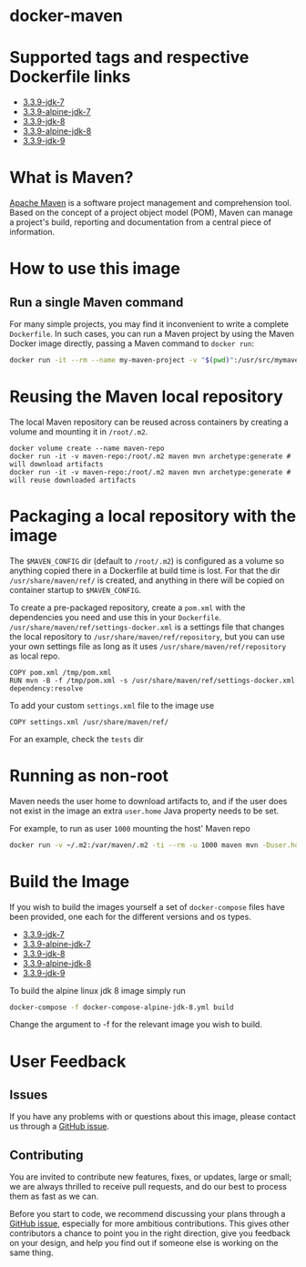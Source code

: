 docker-maven
============

# Supported tags and respective Dockerfile links

* [3.3.9-jdk-7](https://github.com/theidledeveloper/docker-maven/blob/master/jdk-7/Dockerfile)
* [3.3.9-alpine-jdk-7](https://github.com/theidledeveloper/docker-maven/blob/master/jdk-7/Dockerfile-alpine)
* [3.3.9-jdk-8](https://github.com/theidledeveloper/docker-maven/blob/master/jdk-8/Dockerfile)
* [3.3.9-alpine-jdk-8](https://github.com/theidledeveloper/docker-maven/blob/master/jdk-8/Dockerfile-alpine)
* [3.3.9-jdk-9](https://github.com/theidledeveloper/docker-maven/blob/master/jdk-9/Dockerfile)


# What is Maven?

[Apache Maven](http://maven.apache.org) is a software project management and comprehension tool.
Based on the concept of a project object model (POM),
Maven can manage a project's build,
reporting and documentation from a central piece of information.


# How to use this image

## Run a single Maven command

For many simple projects, you may find it inconvenient to write a complete `Dockerfile`.
In such cases, you can run a Maven project by using the Maven Docker image directly,
passing a Maven command to `docker run`:

```bash
docker run -it --rm --name my-maven-project -v "$(pwd)":/usr/src/mymaven -w /usr/src/mymaven maven:3.3.9-jdk-7 mvn clean install
```


# Reusing the Maven local repository

The local Maven repository can be reused across containers by creating a volume and mounting it in `/root/.m2`.

    docker volume create --name maven-repo
    docker run -it -v maven-repo:/root/.m2 maven mvn archetype:generate # will download artifacts
    docker run -it -v maven-repo:/root/.m2 maven mvn archetype:generate # will reuse downloaded artifacts

# Packaging a local repository with the image

The `$MAVEN_CONFIG` dir (default to `/root/.m2`) is configured as a volume so anything copied there in a Dockerfile at build time is lost.
For that the dir `/usr/share/maven/ref/` is created, and anything in there will be copied on container startup to `$MAVEN_CONFIG`.

To create a pre-packaged repository, create a `pom.xml` with the dependencies you need and use this in your `Dockerfile`.
`/usr/share/maven/ref/settings-docker.xml` is a settings file that changes the local repository to `/usr/share/maven/ref/repository`,
but you can use your own settings file as long as it uses `/usr/share/maven/ref/repository` as local repo.

    COPY pom.xml /tmp/pom.xml
    RUN mvn -B -f /tmp/pom.xml -s /usr/share/maven/ref/settings-docker.xml dependency:resolve

To add your custom `settings.xml` file to the image use

    COPY settings.xml /usr/share/maven/ref/

For an example, check the `tests` dir

# Running as non-root

Maven needs the user home to download artifacts to, and if the user does not exist in the image an extra
`user.home` Java property needs to be set.

For example, to run as user `1000` mounting the host' Maven repo

```bash
docker run -v ~/.m2:/var/maven/.m2 -ti --rm -u 1000 maven mvn -Duser.home=/var/maven archetype:generate
```


# Build the Image

If you wish to build the images yourself a set of `docker-compose` files have been
provided, one each for the different versions and os types.

* [3.3.9-jdk-7](https://github.com/theidledeveloper/docker-maven/blob/master/docker-compose-jdk-7.yml)
* [3.3.9-alpine-jdk-7](https://github.com/theidledeveloper/docker-maven/blob/master/docker-compose-alpine-jdk-7.yml)
* [3.3.9-jdk-8](https://github.com/theidledeveloper/docker-maven/blob/master/docker-compose-jdk-8.yml)
* [3.3.9-alpine-jdk-8](https://github.com/theidledeveloper/docker-maven/blob/master/docker-compose-alpine-jdk-8.yml)
* [3.3.9-jdk-9](https://github.com/theidledeveloper/docker-maven/blob/master/docker-compose-alpine-jdk-9.yml)

To build the alpine linux jdk 8 image simply run

```bash
docker-compose -f docker-compose-alpine-jdk-8.yml build
```

Change the argument to -f for the relevant image you wish to build.


# User Feedback

## Issues

If you have any problems with or questions about this image, please contact us
through a [GitHub issue](https://github.com/theidledeveloper/docker-maven/issues).

## Contributing

You are invited to contribute new features, fixes, or updates, large or small; we are always thrilled to receive pull requests, and do our best to process them as fast as we can.

Before you start to code, we recommend discussing your plans through a [GitHub issue](https://github.com/theidledeveloper/docker-maven/issues),
especially for more ambitious contributions.
This gives other contributors a chance to point you in the right direction,
give you feedback on your design, and help you find out if someone else is working on the same thing.
